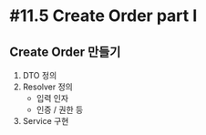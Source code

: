 # #11.5 Create Order part I

## Create Order 만들기

1. DTO 정의
2. Resolver 정의
   - 입력 인자
   - 인증 / 권한 등
3. Service 구현
